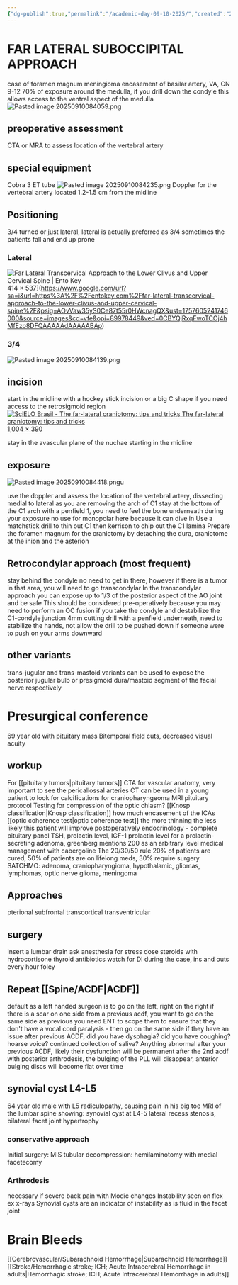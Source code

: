 ```yaml
---
{"dg-publish":true,"permalink":"/academic-day-09-10-2025/","created":"2025-09-10T08:36:04.469-07:00","updated":"2025-09-10T10:55:28.039-07:00"}
---
```



# FAR LATERAL SUBOCCIPITAL APPROACH

case of foramen magnum meningioma
	encasement of basilar artery, VA, CN 9-12
70% of exposure around the medulla, if you drill down the condyle this allows access to the ventral aspect of the medulla
![Pasted image 20250910084059.png](/img/user/assets/Pasted%20image%2020250910084059.png)

## preoperative assessment
CTA or MRA to assess location of the vertebral artery
## special equipment
Cobra 3 ET tube
![Pasted image 20250910084235.png](/img/user/assets/Pasted%20image%2020250910084235.png)
Doppler for the vertebral artery located 1.2-1.5 cm from the midline
## Positioning
3/4 turned or just lateral, lateral is actually preferred as 3/4 sometimes the patients fall and end up prone
### Lateral
![Far Lateral Transcervical Approach to the Lower Clivus and Upper Cervical  Spine | Ento Key](https://encrypted-tbn0.gstatic.com/images?q=tbn:ANd9GcQIeb9Jp85RtY3ak7b95E2WYGdIYVJ2VVsHiyiHjrS8cgMgPNsMiTuYsLCxiU4XTHm63ss&usqp=CAU)414 × 537](https://www.google.com/url?sa=i&url=https%3A%2F%2Fentokey.com%2Ffar-lateral-transcervical-approach-to-the-lower-clivus-and-upper-cervical-spine%2F&psig=AOvVaw35yS0Ce87t55r0HWcnagQX&ust=1757605241746000&source=images&cd=vfe&opi=89978449&ved=0CBYQjRxqFwoTCOj4hMfEzo8DFQAAAAAdAAAAABAp)
### 3/4 
![Pasted image 20250910084139.png](/img/user/assets/Pasted%20image%2020250910084139.png)


## incision
start in the midline with a hockey stick incision or a big C shape if you need access to the retrosigmoid region
[![SciELO Brasil - The far-lateral craniotomy: tips and tricks The far-lateral  craniotomy: tips and tricks](https://encrypted-tbn0.gstatic.com/images?q=tbn:ANd9GcRy8K9Wc0iLGK-MFvXjObvaDv_RRykDp6Iwsw&s)1,004 × 390](https://www.google.com/url?sa=i&url=https%3A%2F%2Fwww.scielo.br%2Fj%2Fanp%2Fa%2FPnmMdVTqsQSrmhNHxJGfk7n%2F%3Flang%3Den&psig=AOvVaw35yS0Ce87t55r0HWcnagQX&ust=1757605241746000&source=images&cd=vfe&opi=89978449&ved=0CBYQjRxqFwoTCOj4hMfEzo8DFQAAAAAdAAAAABAz)

stay in the avascular plane of the nuchae starting in the midline
## exposure
![Pasted image 20250910084418.png](/img/user/assets/Pasted%20image%2020250910084418.png)u

use the doppler and assess the location of the vertebral artery, dissecting medial to lateral as you are removing the arch of C1
stay at the bottom of the C1 arch with a penfield 1, you need to feel the bone underneath during your exposure no use for monopolar here because it can dive in
Use a matchstick drill to thin out C1 then kerrison to chip out the C1 lamina
Prepare the foramen magnum for the craniotomy by detaching the dura, craniotome at the inion and the asterion

## Retrocondylar approach (most frequent)
stay behind the condyle no need to get in there, however if there is a tumor in that area, you will need to go transcondylar
In the transcondylar approach you can expose up to 1/3 of the posterior aspect of the AO joint and be safe
This should be considered pre-operatively because you may need to perform an OC fusion if you take the condyle and destabilize the C1-condyle junction
4mm cutting drill with a penfield underneath, need to stabilize the hands, not allow the drill to be pushed down if someone were to push on your arms downward


## other variants
trans-jugular and trans-mastoid variants can be used to expose the posterior jugular bulb or presigmoid dura/mastoid segment of the facial nerve respectively


# Presurgical conference

69 year old with pituitary mass
Bitemporal field cuts, decreased visual acuity

## workup
For [[pituitary tumors\|pituitary tumors]]
CTA for vascular anatomy, very important to see the pericallossal arteries
CT can be used in a young patient to look for calcifications for craniopharyngeoma
MRI pituitary protocol
Testing for compression of the optic chiasm? 
[[Knosp classification\|Knosp classification]] how much encasement of the ICAs
[[optic coherence test\|optic coherence test]] the more thinning the less likely this patient will improve postoperatively
endocrinology - complete pituitary panel
TSH, prolactin level, IGF-1
prolactin level for a prolactin-secreting adenoma, greenberg mentions 200 as an arbitrary level
	medical management with cabergoline
The 20/30/50 rule
20% of patients are cured, 50% of patients are on lifelong meds, 30% require surgery
SATCHMO: adenoma, craniopharyngioma, hypothalamic, gliomas, lymphomas, optic nerve glioma, meningoma
## Approaches
pterional
subfrontal
transcortical transventricular

## surgery
insert a lumbar drain
ask anesthesia for stress dose steroids with hydrocortisone
thyroid
antibiotics
watch for DI during the case, ins and outs every hour
foley


## Repeat [[Spine/ACDF\|ACDF]]
default as a left handed surgeon is to go on the left, right on the right
if there is a scar on one side from a previous acdf, you want to go on the same side as previous 
you need ENT to scope them to ensure that they don't have a vocal cord paralysis - then go on the same side if they have an issue
after previous ACDF, did you have dysphagia? did you have coughing? hoarse voice? continued collection of saliva? Anything abnormal after your previous ACDF, likely their dysfunction will be permanent after the 2nd acdf
with posterior arthrodesis, the bulging of the PLL will disappear, anterior bulging discs will become flat over time

## synovial cyst L4-L5
64 year old male with L5 radiculopathy, causing pain in his big toe
MRI of the lumbar spine showing:
synovial cyst at L4-5
lateral recess stenosis, bilateral facet joint hypertrophy

### conservative approach
Initial surgery:
MIS tubular decompression: hemilaminotomy with medial facetecomy

### Arthrodesis
necessary if severe back pain with Modic changes
Instability seen on flex ex x-rays
Synovial cysts are an indicator of instability as is fluid in the facet joint

# Brain Bleeds
[[Cerebrovascular/Subarachnoid Hemorrhage\|Subarachnoid Hemorrhage]]
[[Stroke/Hemorrhagic stroke; ICH; Acute Intracerebral Hemorrhage in adults\|Hemorrhagic stroke; ICH; Acute Intracerebral Hemorrhage in adults]]
